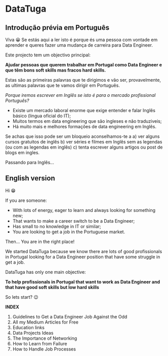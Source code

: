 # DataTuga


## Introdução prévia em Português

Viva 😀 
Se estás aqui a ler isto é porque és uma pessoa com vontade em aprender e queres fazer uma mudança de carreira para Data Engineer.

Este projecto tem um objectivo principal:

**Ajudar pessoas que querem trabalhar em Portugal como Data Engineer e que têm bons soft skills mas fracos hard skills.**

Estas são as primeiras palavras que te dirigimos e vão ser, provavelmente, as ultimas palavras que te vamos dirigir em Português.

*Porque iremos escrever em Inglês se isto é para o mercado profissional Português?*
- Existe um mercado laboral enorme que exige entender e falar Inglês básico (lingua oficial do IT);
- Muitos termos em data engineering que são ingleses e não traduziveis;
- Há muito mais e melhores formações de data engineering em Inglês.

Se achas que isso pode ser um bloqueio aconselhamos-te a a) ver alguns cursos gratuitos de inglês b) ver séries e filmes em Inglês sem as legendas (ou com as legendas em inglês) c) tenta escrever alguns artigos ou post de blogs em ingles.

Passando para Inglês...

## English version 
Hi 😁

If you are someone: 
- With lots of energy, eager to learn and always looking for something new;
- That wants to make a career switch to be a Data Engineer;
- Has small to no knowledge in IT or similar;
- You are looking to get a job in the Portuguese market.

Then... You are in the right place! 

We started DataTuga because we know there are lots of good profissionals in Portugal looking for a Data Engineer position that have some struggle in get a job.

DataTuga has only one main objective:

**To help profissionals in Portugal that want to work as Data Engineer and that have good soft skills but low hard skills**

So lets start? 😉

**INDEX**

1. Guidelines to Get a Data Engineer Job Against the Odd
2. All my Medium Articles for Free
3. Education links
4. Data Projects Ideas
5. The Importance of Networking
6. How to Learn from Failure
7. How to Handle Job Processes




